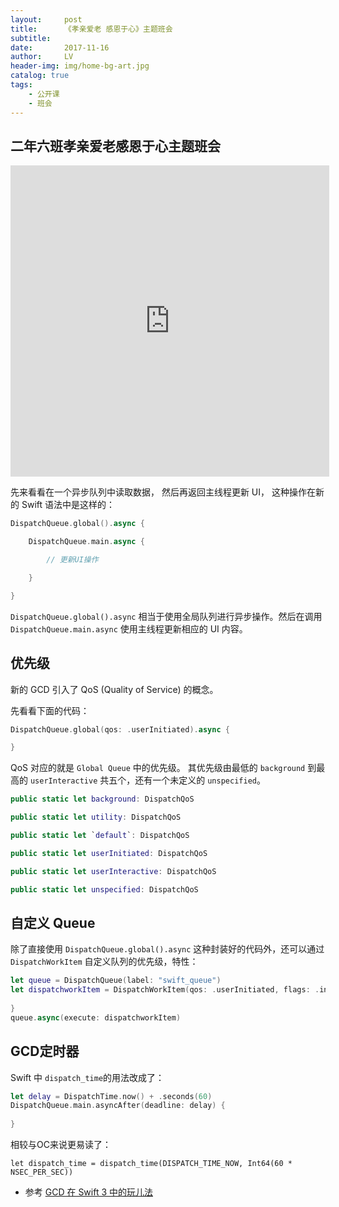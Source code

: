 ```yaml
---
layout:     post
title:      《孝亲爱老 感恩于心》主题班会
subtitle:   
date:       2017-11-16
author:     LV
header-img: img/home-bg-art.jpg
catalog: true
tags:
    - 公开课
    - 班会    
---
```



## 二年六班孝亲爱老感恩于心主题班会

<iframe height=498 width=510 src='http://player.youku.com/embed/XMzE1OTg3MDI1Mg==' frameborder=0 'allowfullscreen'>   </iframe>

先来看看在一个异步队列中读取数据， 然后再返回主线程更新 UI， 这种操作在新的 Swift 语法中是这样的：

```swift
DispatchQueue.global().async {

    DispatchQueue.main.async {

		// 更新UI操作

    }

}

```

`DispatchQueue.global().async` 相当于使用全局队列进行异步操作。然后在调用 `DispatchQueue.main.async` 使用主线程更新相应的 UI 内容。

## 优先级

新的 GCD 引入了 QoS (Quality of Service) 的概念。

先看看下面的代码：

```swift
DispatchQueue.global(qos: .userInitiated).async {

}

```


QoS 对应的就是 `Global Queue` 中的优先级。 其优先级由最低的 `background` 到最高的 `userInteractive` 共五个，还有一个未定义的 `unspecified`。

```swift
public static let background: DispatchQoS

public static let utility: DispatchQoS

public static let `default`: DispatchQoS

public static let userInitiated: DispatchQoS

public static let userInteractive: DispatchQoS

public static let unspecified: DispatchQoS
```

## 自定义 Queue

除了直接使用 `DispatchQueue.global().async` 这种封装好的代码外，还可以通过`DispatchWorkItem` 自定义队列的优先级，特性：

```swift
let queue = DispatchQueue(label: "swift_queue")
let dispatchworkItem = DispatchWorkItem(qos: .userInitiated, flags: .inheritQoS) {
    
}
queue.async(execute: dispatchworkItem)

```
## GCD定时器

Swift 中 `dispatch_time`的用法改成了：

```swift
let delay = DispatchTime.now() + .seconds(60)
DispatchQueue.main.asyncAfter(deadline: delay) { 
    
}
```

相较与OC来说更易读了：

```objc
let dispatch_time = dispatch_time(DISPATCH_TIME_NOW, Int64(60 * NSEC_PER_SEC))
```

- 参考 [GCD 在 Swift 3 中的玩儿法](https://www.swiftcafe.io/2016/10/16/swift-gcd/)
